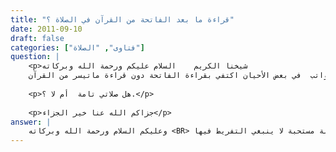 ```yaml
---
title: "قراءة ما بعد الفاتحة من القرآن في الصلاة ؟"
date: 2011-09-10
draft: false
categories: ["فتاوى", "الصلاة"]
question: |
    <p>شيخنا الكريم    السلام عليكم ورحمة الله وبركاته
    في صلاة النافلة والسنن الرواتب  في بعض الأحيان اكتفي بقراءة الفاتحة دون قراءة ماتيسر من القرآن.</p>
    
    <p>هل صلاتي تامة  أم لا ؟.</p>
    
    <p>جزاكم الله عنا خير الجزاء</p>
answer: |
    وعليكم السلام ورحمة الله وبركاته <BR> إن الصلاة بقراءة الفاتحة فقط دون قراءة شيء معها صحيحة لأن قراءة ما بعد الفاتحة سنة مستحبة لا ينبغي التفريط فيها . <BR>وسؤالك هل هي تامة بمعنى صحيحة نعم هي كذلك لأن قراءة ما بعد الفاتحة ليس ركنا أما إن قصدت بالتمام تمام الأجر فلا لأن قراءة ما تيسر من القرآن بعد الفاتحة أكمل من عدم قراءتها . <BR> والله أعلم .
---
```


